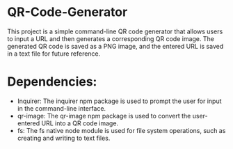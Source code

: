 # QR-Code-Generator
This project is a simple command-line QR code generator that allows users to input a URL and then generates a corresponding QR code image. The generated QR code is saved as a PNG image, and the entered URL is saved in a text file for future reference.

# Dependencies:

- Inquirer: The inquirer npm package is used to prompt the user for input in the command-line interface.
- qr-image: The qr-image npm package is used to convert the user-entered URL into a QR code image.
- fs: The fs native node module is used for file system operations, such as creating and writing to text files.
